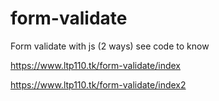 # form-validate

Form validate with js (2 ways) see code to know

https://www.ltp110.tk/form-validate/index

https://www.ltp110.tk/form-validate/index2
